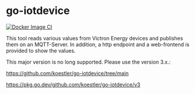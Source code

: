 # go-iotdevice
[![Docker Image CI](https://github.com/koestler/js-iotsensor/actions/workflows/docker-image.yml/badge.svg?branch=main)](https://github.com/koestler/js-iotsensor/actions/workflows/docker-image.yml)

This tool reads various values from Victron Energy devices and publishes them on an MQTT-Server.
In addition, a http endpoint and a web-frontend is provided to show the values.

This major version is no long supported. Please use the version 3.x.:

https://github.com/koestler/go-iotdevice/tree/main

https://pkg.go.dev/github.com/koestler/go-iotdevice/v3
